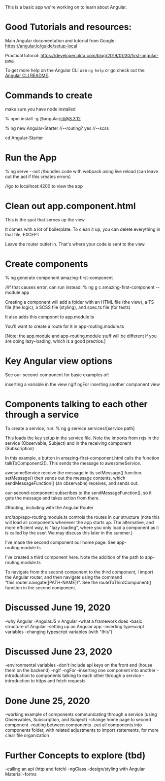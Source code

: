 This is a basic app we're working on to learn about Angular.

# Good Tutorials and resources:
Main Angular documentation and tutorial from Google: https://angular.io/guide/setup-local

Practical tutorial: https://developer.okta.com/blog/2019/01/30/first-angular-pwa

To get more help on the Angular CLI use `ng help` or go check out the [Angular CLI README](https://github.com/angular/angular-cli/blob/master/README.md).

# Commands to create

make sure you have node installed 

% npm install -g @angular/cli@8.3.12

% ng new Angular-Starter
	//--routing? yes
	//--scss

cd Angular-Starter

# Run the App

% ng serve --aot //bundles code with webpack using live reload (can leave out the aot if this creates errors)

//go to localhost:4200 to view the app 

# Clean out app.component.html

This is the spot that serves up the view.

It comes with a lot of boilerplate. To clean it up, you can delete everything in that file, EXCEPT <router-outlet></router-outlet> 

Leave the router outlet in. That's where your code is sent to the view.

# Create components

% ng generate component amazing-first-component

//if that causes error, can run instead: % ng g c amazing-first-component --module app

Creating a component will add a folder with an HTML file (the view), a TS file (the logic), a SCSS file (styling), and spec.ts file (for tests)

It also adds this componnt to app.module.ts

You'll want to create a route for it in app-routing.module.ts

[Note: the app.module and app-routing.module stuff will be different if you are doing lazy-loading, which is a good practice.]

# Key Angular view options

See our-second-component for basic examples of: 

inserting a variable in the view
ngIf
ngFor 
inserting another component view

# Components talking to each other through a service

To create a service, run: % ng g service services/[service path]

This loads the key setup in the service file. Note the imports from rxjs in the service (Observable, Subject) and in the receiving component (Subscription)

In this example, a button in amazing-first-component.html calls the function talkToComponent2(). This sends the message to awesomeService.

awesomeService receive the message in its setMessage() function. setMessage() then sends out the message contents, which sendMessageFunction() (an observable) receives, and sends out.

our-second-component subscribes to the sendMessageFunction(), so it gets the message and takes action from there.

#Routing, including with the Angular Router

src/app/app-routing.module.ts controls the routes in our structure (note this will load all components whenever the app starts up. The alternative, and more efficient way, is "lazy loading", where you only load a component as it is called by the user. We may discuss this later in the summer.)

I've made the second component our home page. See app-routing.module.ts

I've created a third component here. Note the addition of the path to app-routing.module.ts

To navigate from the second component to the third component, I import the Angular router, and then navigate using the command "this.router.navigate([PATH-NAME])".  See the routeToThirdComponent() function in the second component.

# Discussed June 19, 2020
-why Angular 
-AngularJS v Angular
-what a framework does
-basic structure of Angular
-setting up an Angular app
-inserting typescript variables
-changing typescript variables (with "this")

# Discussed June 23, 2020
-environmental variables
-don't include api keys on the front end (house them on the backend)
-ngIf
-ngFor
-inserting one component into another
-introduction to components talking to each other through a service
-introduction to https and fetch requests

# Done June 25, 2020
-working example of components communicating through a service (using Observables, Subscription, and Subject)
-change home page to second component
-routing between components
-put all components into components folder, with related adjustments to import statements, for more clear file organization

# Further Concepts to explore (tbd)
-calling an api (http and fetch)
-ngClass
-design/styling with Angular Material
-forms


